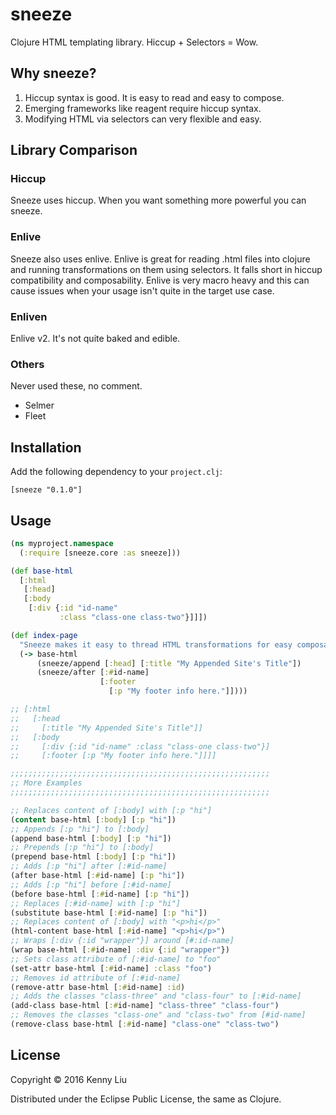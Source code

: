 # sneeze

Clojure HTML templating library. Hiccup + Selectors = Wow.

## Why sneeze?

1. Hiccup syntax is good. It is easy to read and easy to compose.
2. Emerging frameworks like reagent require hiccup syntax.
3. Modifying HTML via selectors can very flexible and easy.

## Library Comparison
### Hiccup
Sneeze uses hiccup. When you want something more powerful you can sneeze.
### Enlive
Sneeze also uses enlive. Enlive is great for reading .html files into
clojure and running transformations on them using selectors. It falls short in
hiccup compatibility and composability. Enlive is very macro heavy and this can
cause issues when your usage isn't quite in the target use case.
### Enliven
Enlive v2. It's not quite baked and edible. 
### Others
Never used these, no comment.
- Selmer
- Fleet

## Installation

Add the following dependency to your `project.clj`:

    [sneeze "0.1.0"]

## Usage

```clojure
(ns myproject.namespace
  (:require [sneeze.core :as sneeze]))

(def base-html
  [:html
   [:head]
   [:body
    [:div {:id "id-name" 
	       :class "class-one class-two"}]]])

(def index-page
  "Sneeze makes it easy to thread HTML transformations for easy composability."
  (-> base-html
      (sneeze/append [:head] [:title "My Appended Site's Title"])
      (sneeze/after [:#id-name]
                    [:footer
                      [:p "My footer info here."]])))

;; [:html 
;;   [:head 
;;     [:title "My Appended Site's Title"]] 
;;   [:body 
;;     [:div {:id "id-name" :class "class-one class-two"}] 
;; 	   [:footer [:p "My footer info here."]]]]

;;;;;;;;;;;;;;;;;;;;;;;;;;;;;;;;;;;;;;;;;;;;;;;;;;;;;;;;;;
;; More Examples
;;;;;;;;;;;;;;;;;;;;;;;;;;;;;;;;;;;;;;;;;;;;;;;;;;;;;;;;;;

;; Replaces content of [:body] with [:p "hi"]
(content base-html [:body] [:p "hi"])
;; Appends [:p "hi"] to [:body]
(append base-html [:body] [:p "hi"])
;; Prepends [:p "hi"] to [:body]
(prepend base-html [:body] [:p "hi"])
;; Adds [:p "hi"] after [:#id-name]
(after base-html [:#id-name] [:p "hi"])
;; Adds [:p "hi"] before [:#id-name]
(before base-html [:#id-name] [:p "hi"])
;; Replaces [:#id-name] with [:p "hi"] 
(substitute base-html [:#id-name] [:p "hi"])
;; Replaces content of [:body] with "<p>hi</p>"
(html-content base-html [:#id-name] "<p>hi</p>")
;; Wraps [:div {:id "wrapper"}] around [#:id-name]
(wrap base-html [:#id-name] :div {:id "wrapper"})
;; Sets class attribute of [:#id-name] to "foo"
(set-attr base-html [:#id-name] :class "foo")
;; Removes id attribute of [:#id-name]
(remove-attr base-html [:#id-name] :id)
;; Adds the classes "class-three" and "class-four" to [:#id-name]
(add-class base-html [:#id-name] "class-three" "class-four")
;; Removes the classes "class-one" and "class-two" from [#id-name]
(remove-class base-html [:#id-name] "class-one" "class-two")
```
	
## License

Copyright © 2016 Kenny Liu

Distributed under the Eclipse Public License, the same as Clojure. 
